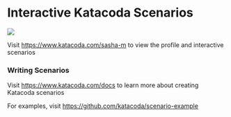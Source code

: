 # Interactive Katacoda Scenarios

[![](http://shields.katacoda.com/katacoda/sasha-m/count.svg)](https://www.katacoda.com/sasha-m "Get your profile on Katacoda.com")

Visit https://www.katacoda.com/sasha-m to view the profile and interactive scenarios

### Writing Scenarios
Visit https://www.katacoda.com/docs to learn more about creating Katacoda scenarios

For examples, visit https://github.com/katacoda/scenario-example
